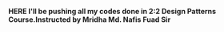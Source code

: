 **HERE I'll be pushing all my codes done in 2:2 Design Patterns Course.Instructed by Mridha Md. Nafis Fuad Sir**
